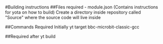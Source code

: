 #Building instructions
##Files required -
module.json (Contains instructions for yota on how to build)
Create a directory inside repository called "Source" where the source code will
live inside

##Commands Required Initially
yt target bbc-microbit-classic-gcc

##Required after
yt build
